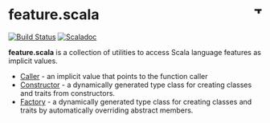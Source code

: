 # feature.scala <a href="http://thoughtworks.com/"><img align="right" src="https://www.thoughtworks.com/imgs/tw-logo.png" title="ThoughtWorks" height="15"/></a>

[![Build Status](https://travis-ci.org/ThoughtWorksInc/feature.scala.svg?branch=master)](https://travis-ci.org/ThoughtWorksInc/feature.scala)
[![Scaladoc](https://javadoc.io/badge/com.thoughtworks.feature/unidoc_2.12.svg?label=scaladoc)](https://javadoc.io/page/com.thoughtworks.feature/unidoc_2.12/latest/com/thoughtworks/feature/index.html)

**feature.scala** is a collection of utilities to access Scala language features as implicit values.

* [Caller](https://javadoc.io/page/com.thoughtworks.feature/unidoc_2.12/latest/com/thoughtworks/feature/Caller.html) - an implicit value that points to the function caller
* [Constructor](https://javadoc.io/page/com.thoughtworks.feature/unidoc_2.12/latest/com/thoughtworks/feature/Constructor.html) - a dynamically generated type class for creating classes and traits from constructors.
* [Factory](https://javadoc.io/page/com.thoughtworks.feature/unidoc_2.12/latest/com/thoughtworks/feature/Factory.html) - a dynamically generated type class for creating classes and traits by automatically overriding abstract members.
